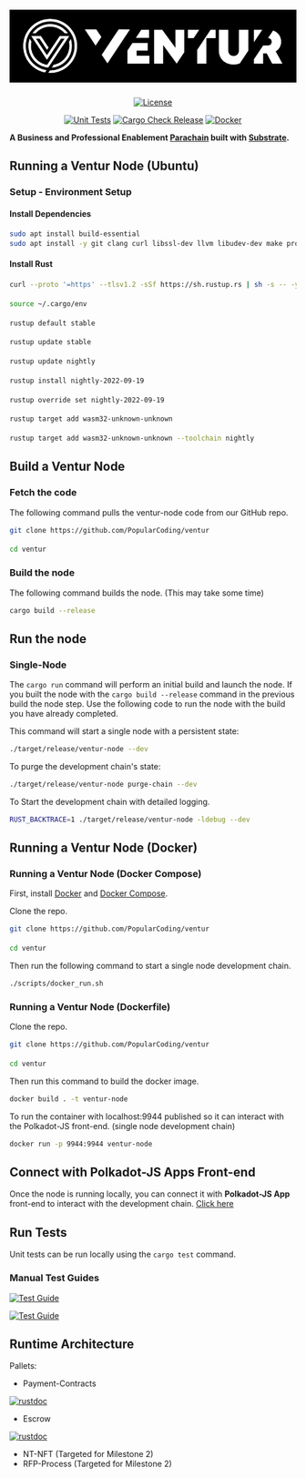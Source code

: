 # ![Ventur](media/ventur-cover.webp)

<div align="center">

[![License](https://img.shields.io/github/license/Popular-Coding/ventur?color=green)](https://github.com/Popular-Coding/ventur/blob/main/LICENSE)

[![Unit Tests](https://github.com/Popular-Coding/ventur/actions/workflows/test.yml/badge.svg?branch=main)](https://github.com/Popular-Coding/ventur/actions/workflows/test.yml) [![Cargo Check Release](https://github.com/Popular-Coding/ventur/actions/workflows/check-release.yml/badge.svg?branch=main)](https://github.com/Popular-Coding/ventur/actions/workflows/check-release.yml) [![Docker](https://img.shields.io/badge/Docker_Hub-ventur-informational)](https://hub.docker.com/r/popularcoding/ventur)

</div>

**A Business and Professional Enablement [Parachain](https://polkadot.network/technology/) built with [Substrate](https://substrate.dev).**

## Running a Ventur Node (Ubuntu)

### Setup - Environment Setup

#### Install Dependencies

```bash
sudo apt install build-essential
sudo apt install -y git clang curl libssl-dev llvm libudev-dev make protobuf-compiler
```

#### Install Rust

```bash
curl --proto '=https' --tlsv1.2 -sSf https://sh.rustup.rs | sh -s -- -y

source ~/.cargo/env

rustup default stable

rustup update stable

rustup update nightly

rustup install nightly-2022-09-19 

rustup override set nightly-2022-09-19

rustup target add wasm32-unknown-unknown

rustup target add wasm32-unknown-unknown --toolchain nightly
```

## Build a Ventur Node

### Fetch the code

 The following command pulls the ventur-node code from our GitHub repo.

```bash
git clone https://github.com/PopularCoding/ventur

cd ventur
 ```

### Build the node

 The following command builds the node. (This may take some time)

 ```bash
cargo build --release
```

## Run the node

### Single-Node

The ``` cargo run ``` command will perform an initial build and launch the node.   If you built the node with the ``` cargo build --release ``` command in the previous build the node step. Use the following code to run the node with the build you have already completed.

This command will start a single node with a persistent state:

```bash
./target/release/ventur-node --dev
```

To purge the development chain's state:

```bash
./target/release/ventur-node purge-chain --dev
```

To Start the development chain with detailed logging.

```bash
RUST_BACKTRACE=1 ./target/release/ventur-node -ldebug --dev
```

## Running a Ventur Node (Docker)

### Running a Ventur Node (Docker Compose)

First, install [Docker](https://docs.docker.com/get-docker/) and
[Docker Compose](https://docs.docker.com/compose/install/).

Clone the repo.

```bash
git clone https://github.com/PopularCoding/ventur

cd ventur
```

Then run the following command to start a single node development chain.

```bash
./scripts/docker_run.sh
```

### Running a Ventur Node (Dockerfile)

Clone the repo.

```bash
git clone https://github.com/PopularCoding/ventur

cd ventur
```

Then run this command to build the docker image.

```bash
docker build . -t ventur-node
```

To run the container with localhost:9944 published so it can interact with the Polkadot-JS front-end. (single node development chain)

```bash
docker run -p 9944:9944 ventur-node
```

## Connect with Polkadot-JS Apps Front-end

Once the node is running locally, you can connect it with **Polkadot-JS App** front-end
to interact with the development chain. [Click
here](https://polkadot.js.org/apps/#/explorer?rpc=ws://localhost:9944)

## Run Tests

Unit tests can be run locally using the ``` cargo test ``` command.

### Manual Test Guides

[![Test Guide](https://img.shields.io/badge/Test_Guide-payment_pallet-informational)](/pallets/payments/README.md)

[![Test Guide](https://img.shields.io/badge/Test_Guide-escrow_pallet-informational)](/pallets/escrow/README.md)

## Runtime Architecture

Pallets:

- Payment-Contracts

[![rustdoc](https://img.shields.io/badge/rustdoc-payment_pallet-informational)](https://docs.ventur.network/pallet_payment/index.html)

- Escrow

[![rustdoc](https://img.shields.io/badge/rustdoc-escrow_pallet-informational)](https://docs.ventur.network/pallet_escrow/index.html)

- NT-NFT (Targeted for Milestone 2)
- RFP-Process (Targeted for Milestone 2)
